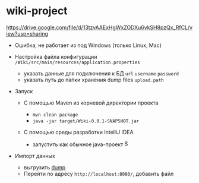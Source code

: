 # wiki-project
https://drive.google.com/file/d/13tzvAAExHgWxZODXu6vkSH8pzQx_RfCL/view?usp=sharing
- Ошибка, не работает из под Windows (только Linux, Mac)

- Настройка файла конфигурации `/Wiki/src/main/resources/application.properties`
  - указать данные для подключения к БД `url` `username` `password`
  - указать путь до папки хранения dump files `upload.path`

- Запуск
  - С помощью Maven из корневой директории проекта
    - `mvn clean package`
    - `java -jar target/Wiki-0.0.1-SNAPSHOT.jar`
    
  - С помощью среды разработки IntelliJ IDEA
    - запустить как обычное java-проект <img width="16" alt="Screen Shot 2022-07-07 at 1 08 12 PM" src="https://user-images.githubusercontent.com/92088165/177751204-a7c66906-f9c1-4037-b950-44e64872f665.png">

- Импорт данных
  - выгрузить [dump](https://dumps.wikimedia.org/other/cirrussearch/current/ruwikiquote-20220627-cirrussearch-general.json.gz)
  - Перейти по адресу `http://localhost:8080/`, добавить файл
